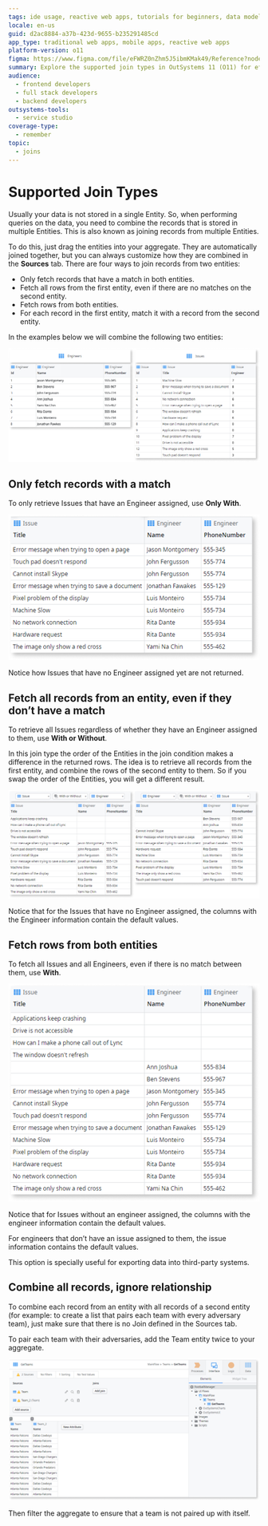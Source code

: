 ```yaml
---
tags: ide usage, reactive web apps, tutorials for beginners, data modeling, aggregates, entity relationships, database queries
locale: en-us
guid: d2ac8884-a37b-423d-9655-b235291485cd
app_type: traditional web apps, mobile apps, reactive web apps
platform-version: o11
figma: https://www.figma.com/file/eFWRZ0nZhm5J5ibmKMak49/Reference?node-id=843:1507
summary: Explore the supported join types in OutSystems 11 (O11) for efficiently querying and combining data from multiple entities.
audience:
  - frontend developers
  - full stack developers
  - backend developers
outsystems-tools:
  - service studio
coverage-type:
  - remember
topic:
  - joins
---
```


# Supported Join Types

Usually your data is not stored in a single Entity. So, when performing queries on the data, you need to combine the records that is stored in multiple Entities. This is also known as joining records from multiple Entities.

To do this, just drag the entities into your aggregate. They are automatically joined together, but you can always customize how they are combined in the **Sources** tab. There are four ways to join records from two entities:

* Only fetch records that have a match in both entities.
* Fetch all rows from the first entity, even if there are no matches on the second entity.
* Fetch rows from both entities.
* For each record in the first entity, match it with a record from the second entity.

In the examples below we will combine the following two entities:

![Screenshot of the original tables before joining in a database query](images/original-tables-ss.png "Original Tables")

## Only fetch records with a match

To only retrieve Issues that have an Engineer assigned, use **Only With**.

![Example screenshot showing the result of an 'Only With' join between two database tables](images/onlywith-example-ss.png "Only With Join Example")

Notice how Issues that have no Engineer assigned yet are not returned.

## Fetch all records from an entity, even if they don’t have a match

To retrieve all Issues regardless of whether they have an Engineer assigned to them, use **With or Without**.

In this join type the order of the Entities in the join condition makes a difference in the returned rows. The idea is to retrieve all records from the first entity, and combine the rows of the second entity to them. So if you swap the order of the Entities, you will get a different result.

![Screenshot illustrating the difference in results when using 'With or Without' join in different entity order](images/withorwithout-difference-ss.png "With or Without Join Difference")

Notice that for the Issues that have no Engineer assigned, the columns with the Engineer information contain the default values.

## Fetch rows from both entities

To fetch all Issues and all Engineers, even if there is no match between them, use **With**.

![Screenshot demonstrating the 'With' join type fetching rows from both entities regardless of matching](images/with-example-ss.png "With Join Example")

Notice that for Issues without an engineer assigned, the columns with the engineer information contain the default values.

For engineers that don’t have an issue assigned to them, the issue information contains the default values.

This option is specially useful for exporting data into third-party systems.

## Combine all records, ignore relationship

To combine each record from an entity with all records of a second entity (for example: to create a list that pairs each team with every adversary team), just make sure that there is no Join defined in the Sources tab.

To pair each team with their adversaries, add the Team entity twice to your aggregate.

![Screenshot showing the result of a cross join, combining each record from one entity with all records from another](images/crossjoin-example-ss.png "Cross Join Example")

Then filter the aggregate to ensure that a team is not paired up with itself.
